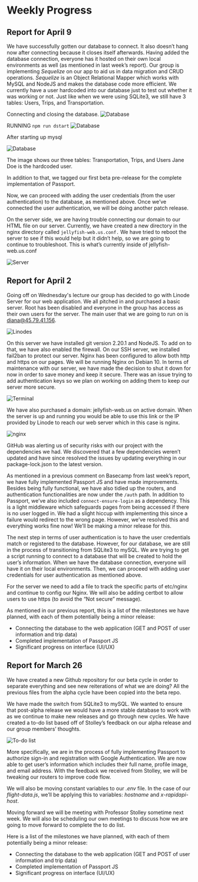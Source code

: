 # Weekly Progress
## Report for April 9

We have successfully gotten our database to connect. It also doesn’t hang now after connecting because it closes itself afterwards. Having added the database connection, everyone has it hosted on their own local environments as well (as mentioned in last week’s report). Our group is implementing *Sequelize* on our app to aid us in data migration and CRUD operations. *Sequelize* is an Object Relational Mapper which works with MySQL and NodeJS and makes the database code more efficient. We currently have a user hardcoded into our database just to test out whether it was working or not. Just like when we were using SQLite3, we still have 3 tables: Users, Trips, and Transportation. 

Connecting and closing the database. 
![Database](screenshots/db1.png)


RUNNING `npm run dstart` 
![Database](screenshots/db2.png)


After starting up mysql

![Database](screenshots/db3.png)


The image shows our three tables: Transportation, Trips, and Users 
Jane Doe is the hardcoded user. 

In addition to that, we tagged our first beta pre-release for the complete implementation of Passport. 

Now, we can proceed with adding the user credentials (from the user authentication) to the database, as mentioned above. Once we’ve connected the user authentication, we will be doing another patch release. 

On the server side, we are having trouble connecting our domain to our HTML file on our server. Currently, we have created a new directory in the nginx directory called `jellyfish-web.us.conf.` We have tried to reboot the server to see if this would help but it didn’t help, so we are going to continue to troubleshoot. 
This is what’s currently inside of jellyfish-web.us.conf

![Server](screenshots/server.png)





## Report for April 2
Going off on Wednesday's lecture our group has decided to go with Linode Server for our web application. We all pitched in and purchased a basic server. Root has been disabled and everyone in the group has access as their own users for the server. The main user that we are going to run on is diana@45.79.41.156.

![Linodes](screenshots/linode.png)

On this server we have installed git version 2.20.1 and NodeJS. To add on to that, we have also enabled the firewall. On our SSH server, we installed fail2ban to protect our server. Nginx has been configured to allow both http and https on our pages. We will be running Nginx on Debian 10. In terms of maintenance with our server, we have made the decision to shut it down for now in order to save money and keep it secure. There was an issue trying to add authentication keys so we plan on working on adding them to keep our server more secure. 

![Terminal](screenshots/terminal.png)

We have also purchased a domain: jellyfish-web.us on active domain. When the server is up and running you would be able to use this link or the IP provided by Linode to reach our web server which in this case is nginx.

![nginx](screenshots/nginx.png)

GitHub was alerting us of security risks with our project with the dependencies we had. We discovered that a few dependencies weren’t updated and have since resolved the issues by updating everything in our package-lock.json to the latest version. 

As mentioned in a previous comment on Basecamp from last week’s report, we have fully implemented Passport JS and have made improvements. Besides being fully functional, we have also tidied up the routers, and authentication functionalities are now under the `/auth` path. In addition to Passport, we’ve also included `connect-ensure-login` as a dependency. This is a light middleware which safeguards pages from being accessed if there is no user logged in. We had a slight hiccup with implementing this since a failure would redirect to the wrong page. However, we’ve resolved this and everything works fine now! We’ll be making a minor release for this.

The next step in terms of user authentication is to have the user credentials match or registered to the database. However,  for our database, we are still in the process of transitioning from SQLite3 to mySQL. We are trying to get a script running to connect to a database that will be created to hold the user’s information. When we have the database connection, everyone will have it on their local environments. Then, we can proceed with adding user credentials for user authentication as mentioned above. 

For the server we need to add a file to track the specific parts of etc/nginx and continue to config our Nginx. We will also be adding certbot to allow users to use https (to avoid the “Not secure” message).

As mentioned in our previous report, this is a list of the milestones we have planned, with each of them potentially being a minor release:

- Connecting the database to the web application (GET and POST of user information and trip data)
- Completed implementation of Passport JS
- Significant progress on interface (UI/UX)

## Report for March 26
We have created a new Github repository for our beta cycle in order to separate everything and see new reiterations of what we are doing? All the previous files from the alpha cycle have been copied into the beta repo.

We have made the switch from SQLite3 to mySQL. We wanted to ensure that post-alpha release we would have a more stable database to work with as we continue to make new releases and go through new cycles.  We have created a to-do list based off of Stolley’s feedback on our alpha release and our group members’ thoughts.

![To-do list](screenshots/03-27-01.png)

More specifically, we are in the process of fully implementing Passport to authorize sign-in and registration with Google Authentication. We are now able to get user’s information which includes their full name, profile image, and email address. With the feedback we received from Stolley, we will be tweaking our routers to improve code flow.

We will also be moving constant variables to our *.env* file. In the case of our *flight-data.js*, we’ll be applying this to variables: *hostname* and *x-rapidapi-host*.

Moving forward we will be meeting with Professor Stolley sometime next week. We will also be scheduling our own meetings to discuss how we are going to move forward to complete the to do list.

Here is a list of the milestones we have planned, with each of them potentially being a minor release:

- Connecting the database to the web application (GET and POST of user information and trip data)
- Completed implementation of Passport JS
- Significant progress on interface (UI/UX)
